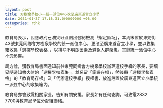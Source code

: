 ```yaml
---
layout: post
title: 方樹泉學校小一統一派位中心改至廣東道官立小學
date: 2021-01-27 17:18:51.000000000 +08:00
categories: rthk
---
```


教育局表示，因應政府在油尖旺區劃出強制檢測「指定區域」，本周末位於東莞街43號東莞同鄉會方樹泉學校的統一派位中心，更改至廣東道官立小學，並以收集箱收集「選擇學校表格」，以排除不明朗因素及避免人群聚集。其餘統一派位中心不受影響。

局方說，獲教育局書面通知前往東莞同鄉會方樹泉學校辦理選校手續的家長，要填妥隨通知書夾附的「選擇學校表格」，並保留「家長存根」，然後將「選擇學校表格」的「教育局存根」及「代辦選校手續」授權書，放進設置於廣東道官立小學統一派位中心的收集箱內。

教育局亦會致電相關家長，告知有關安排。家長如有任何查詢，可致電2832 7700與教育局學位分配組聯絡。
